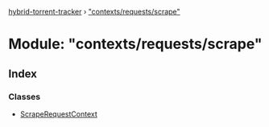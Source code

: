 [hybrid-torrent-tracker](../README.md) › ["contexts/requests/scrape"](_contexts_requests_scrape_.md)

# Module: "contexts/requests/scrape"

## Index

### Classes

* [ScrapeRequestContext](../classes/_contexts_requests_scrape_.scraperequestcontext.md)
